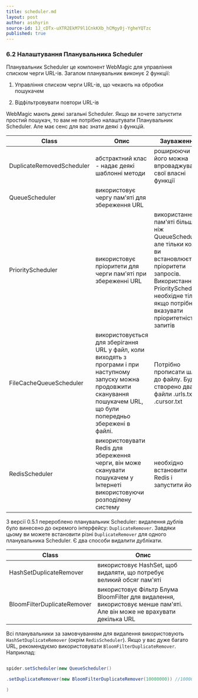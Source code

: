 ```yaml
---
title: scheduler.md
layout: post
author: asshyrin
source-id: 1J_cDTx-uXTR2EkM79l1CnkKXb_hCMgy0j-YgheYQTzc
published: true
---
```

### 6.2 Налаштування Планувальника Scheduler

Планувальник Scheduler це компонент WebMagic для управління списком черги URL-ів. Загалом планувальник виконує 2 функції:

1. Управління списком черги URL-ів, що чекають на обробки пошукачем

2. Відфільтровувати повтори URL-ів

WebMagic мають деякі загальні Scheduler. Якщо ви хочете запустити простий пошукач, то вам не потрібно налаштувати Планувальник Scheduler. Але має сенс для вас знати деякі з функцій.

|Class|Опис|Зауваження|| -------- | ------- | ------- ||DuplicateRemovedScheduler|абстрактний клас - надає деякі шаблонні методи |роширюючи його можна впроваджувати свої власні функції||QueueScheduler|використовує чергу пам'яті для збереження URL| ||PriorityScheduler|використовує пріоритети для черги пам'яті при збереженні URL| використання пам'яті більше, ніж QueueScheduler, але тільки коли ви встановлюєте пріоритети запросів. Використання PriorityScheduler необхідне тільки якщо потрібно вказувати пріоритетність запитів||FileCacheQueueScheduler|використовується для зберігання URL у файл, коли виходять з програми і при наступному запуску можна продовжити сканування пошукачем URL, що були попередньо збережені в файлі.| Потрібно прописати шлях до файлу. Буде створено два файли .urls.txt та .cursor.txt || RedisScheduler| використовувати Redis для збереження черги, він може сканувати пошукачем у Інтернеті використовуючи розподілену систему | необхідно встановити Redis і запустити його |

З версії 0.5.1 перероблено планувальник Scheduler: видалення дублів було винесено до окремого інтерфейсу: `DuplicateRemover`. Завдяки цьому ви можете встановити різні `DuplicateRemover` для одного планувальника Scheduler. Є два способи видалити дублікати.

|Class|Опис|| -------- | ------- || HashSetDuplicateRemover | використовує HashSet, щоб видаляти, що потребує великий обсяг пам'яті || BloomFilterDuplicateRemover | використовує Фільтр Блума BloomFilter для видалення, використовує менше пам'яті. Але він може не врахувати декілька URL | |

Всі планувальники за замовчуванням для видалення використовують `HashSetDuplicateRemover` (окрім `RedisScheduler`). Якщо у вас дуже багато URL, рекомендуємо використовувати `BloomFilterDuplicateRemover`. Наприклад:

```java

spider.setScheduler(new QueueScheduler()

.setDuplicateRemover(new BloomFilterDuplicateRemover(10000000)) //10000000 is the estimate value of urls ///10000000 приблизне значення кількості URL-ів

)

```

